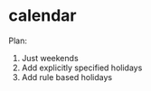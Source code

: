 # calendar

Plan:

1) Just weekends
2) Add explicitly specified holidays
3) Add rule based holidays
